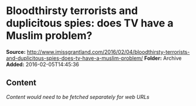 # Bloodthirsty terrorists and duplicitous spies: does TV have a Muslim problem?

**Source:** http://www.imissgrantland.com/2016/02/04/bloodthirsty-terrorists-and-duplicitous-spies-does-tv-have-a-muslim-problem/
**Folder:** Archive
**Added:** 2016-02-05T14:45:36




## Content
*Content would need to be fetched separately for web URLs*
